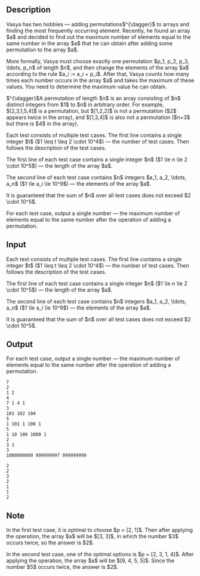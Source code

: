 ## Description

<div><p>Vasya has two hobbies&nbsp;— adding permutations$^{\dagger}$ to arrays and finding the most frequently occurring element. Recently, he found an array $a$ and decided to find out the maximum number of elements equal to the same number in the array $a$ that he can obtain after adding some permutation to the array $a$.</p><p>More formally, Vasya must choose exactly one permutation $p_1, p_2, p_3, \ldots, p_n$ of length $n$, and then change the elements of the array $a$ according to the rule $a_i := a_i + p_i$. After that, Vasya counts how many times each number occurs in the array $a$ and takes the maximum of these values. You need to determine the maximum value he can obtain.</p><p>$^{\dagger}$A permutation of length $n$ is an array consisting of $n$ distinct integers from $1$ to $n$ in arbitrary order. For example, $[2,3,1,5,4]$ is a permutation, but $[1,2,2]$ is not a permutation ($2$ appears twice in the array), and $[1,3,4]$ is also not a permutation ($n=3$ but there is $4$ in the array).</p></div><div class="input-specification"><p>Each test consists of multiple test cases. The first line contains a single integer $t$ ($1 \leq t \leq 2 \cdot 10^4$)&nbsp;— the number of test cases. Then follows the description of the test cases.</p><p>The first line of each test case contains a single integer $n$ ($1 \le n \le 2 \cdot 10^5$)&nbsp;— the length of the array $a$.</p><p>The second line of each test case contains $n$ integers $a_1, a_2, \ldots, a_n$ ($1 \le a_i \le 10^9$)&nbsp;— the elements of the array $a$.</p><p>It is guaranteed that the sum of $n$ over all test cases does not exceed $2 \cdot 10^5$.</p></div><div class="output-specification"><p>For each test case, output a single number&nbsp;— the maximum number of elements equal to the same number after the operation of adding a permutation.</p></div>

## Input

<p>Each test consists of multiple test cases. The first line contains a single integer $t$ ($1 \leq t \leq 2 \cdot 10^4$)&nbsp;— the number of test cases. Then follows the description of the test cases.</p><p>The first line of each test case contains a single integer $n$ ($1 \le n \le 2 \cdot 10^5$)&nbsp;— the length of the array $a$.</p><p>The second line of each test case contains $n$ integers $a_1, a_2, \ldots, a_n$ ($1 \le a_i \le 10^9$)&nbsp;— the elements of the array $a$.</p><p>It is guaranteed that the sum of $n$ over all test cases does not exceed $2 \cdot 10^5$.</p>

## Output

<p>For each test case, output a single number&nbsp;— the maximum number of elements equal to the same number after the operation of adding a permutation.</p>





```input1|2,3,6,7,10,11,14,15
7
2
1 2
4
7 1 4 1
3
103 102 104
5
1 101 1 100 1
5
1 10 100 1000 1
2
3 1
3
1000000000 999999997 999999999
```




```output1
2
2
3
2
1
1
2
```



## Note

<p>In the first test case, it is optimal to choose $p = [2, 1]$. Then after applying the operation, the array $a$ will be $[3, 3]$, in which the number $3$ occurs twice, so the answer is $2$.</p><p>In the second test case, one of the optimal options is $p = [2, 3, 1, 4]$. After applying the operation, the array $a$ will be $[9, 4, 5, 5]$. Since the number $5$ occurs twice, the answer is $2$.</p>
